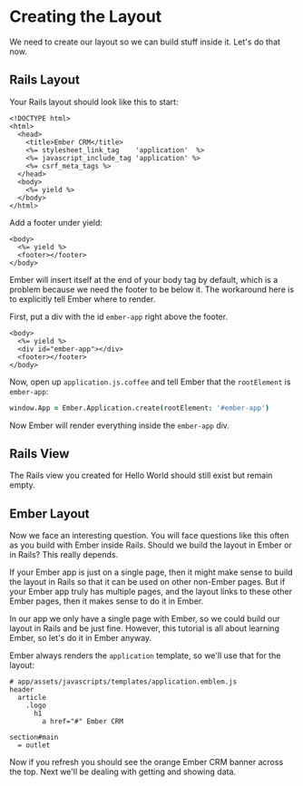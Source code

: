 # Creating the Layout

We need to create our layout so we can build stuff inside it. Let's do that now.

## Rails Layout

Your Rails layout should look like this to start:

```erb
<!DOCTYPE html>
<html>
  <head>
    <title>Ember CRM</title>
    <%= stylesheet_link_tag    'application'  %>
    <%= javascript_include_tag 'application' %>
    <%= csrf_meta_tags %>
  </head>
  <body>
    <%= yield %>
  </body>
</html>
```

Add a footer under yield:

```erb
<body>
  <%= yield %>
  <footer></footer>
</body>
```

Ember will insert itself at the end of your body tag by default, which is a problem because we need the footer to be below it. The workaround here is to explicitly tell Ember where to render.

First, put a div with the id `ember-app` right above the footer.

```erb
<body>
  <%= yield %>
  <div id="ember-app"></div>
  <footer></footer>
</body>
```

Now, open up `application.js.coffee` and tell Ember that the `rootElement` is `ember-app`:

```coffee
window.App = Ember.Application.create(rootElement: '#ember-app')
```

Now Ember will render everything inside the `ember-app` div.

## Rails View

The Rails view you created for Hello World should still exist but remain empty.

## Ember Layout

Now we face an interesting question. You will face questions like this often as you build with Ember inside Rails. Should we build the layout in Ember or in Rails? This really depends.

If your Ember app is just on a single page, then it might make sense to build the layout in Rails so that it can be used on other non-Ember pages. But if your Ember app truly has multiple pages, and the layout links to these other Ember pages, then it makes sense to do it in Ember.

In our app we only have a single page with Ember, so we could build our layout in Rails and be just fine. However, this tutorial is all about learning Ember, so let's do it in Ember anyway.

Ember always renders the `application` template, so we'll use that for the layout:

```
# app/assets/javascripts/templates/application.emblem.js
header
  article
    .logo
      h1
        a href="#" Ember CRM

section#main
  = outlet
```

Now if you refresh you should see the orange Ember CRM banner across the top. Next we'll be dealing with getting and showing data.
